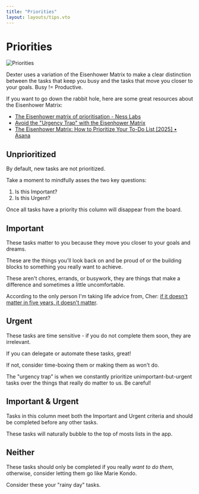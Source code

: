 ```yaml
---
title: "Priorities"
layout: layouts/tips.vto
---
```


# Priorities

![Priorities](/assets/priorities-matrix.png)

Dexter uses a variation of the Eisenhower Matrix to make a clear distinction between the tasks that keep you busy and the tasks that move you closer to your goals. Busy != Productive.

If you want to go down the rabbit hole, here are some great resources about the Eisenhower Matrix:

- [The Eisenhower matrix of prioritisation - Ness Labs](https://nesslabs.com/eisenhower-matrix)
- [Avoid the "Urgency Trap" with the Eisenhower Matrix](https://www.todoist.com/productivity-methods/eisenhower-matrix)
- [The Eisenhower Matrix: How to Prioritize Your To-Do List [2025] • Asana](https://asana.com/resources/eisenhower-matrix)

## Unprioritized

By default, new tasks are not prioritized.

Take a moment to mindfully asses the two key questions:

1. Is this Important?
2. Is this Urgent?

Once all tasks have a priority this column will disappear from the board.

## Important

These tasks matter to you because they move you closer to your goals and dreams.

These are the things you'll look back on and be proud of or the building blocks to something you really want to achieve.

These aren't chores, errands, or busywork, they are things that make a difference and sometimes a little uncomfortable.

According to the only person I'm taking life advice from, Cher: [if it doesn't matter in five years, it doesn't matter](https://www.instagram.com/reel/DGOTA8LpX3s/?hl=en).

## Urgent

These tasks are time sensitive - if you do not complete them soon, they are irrelevant.

If you can delegate or automate these tasks, great!

If not, consider time-boxing them or making them as won't do.

The "urgency trap" is when we constantly prioritize unimportant-but-urgent tasks over the things that really do matter to us. Be careful!

## Important & Urgent

Tasks in this column meet both the Important and Urgent criteria and should be completed before any other tasks.

These tasks will naturally bubble to the top of mosts lists in the app.

## Neither

These tasks should only be completed if you really *want to do them*, otherwise, consider letting them go like Marie Kondo.

Consider these your "rainy day" tasks.